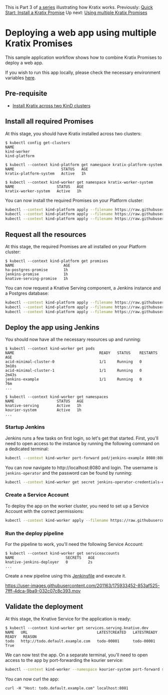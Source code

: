 This is Part 3 of [a series](./README.md) illustrating how Kratix works. 
Previously: [Quick Start: Install a Kratix Promise](/installing-a-promise/)
Up next: [Using multiple Kratix Promises](/using-multiple-promises/)

# Deploying a web app using multiple Kratix Promises

This sample application workflow shows how to combine Kratix Promises
to deploy a web app.

If you wish to run this app locally, please check the necessary
environment variables 
[here](https://github.com/syntasso/workshop/blob/fd5188b89164da9be70e664d1048d897dcf202f0/sample-todo-app/main.go#L21-L25).

## Pre-requisite 
* [Install Kratix across two KinD clusters](/installing-kratix/)

## Install all required Promises

At this stage, you should have Kratix installed across two clusters:

```console
$ kubectl config get-clusters
NAME
kind-worker
kind-platform

$ kubectl --context kind-platform get namespace kratix-platform-system
NAME                     STATUS   AGE
kratix-platform-system   Active   1h

$ kubectl --context kind-worker get namespace kratix-worker-system
NAME                   STATUS   AGE
kratix-worker-system   Active   1h
```

You can now install the required Promises on your Platform cluster:

<!-- ❓ Do we want people to clone the workshop and kratix or not? -->
```bash
kubectl --context kind-platform apply --filename https://raw.githubusercontent.com/syntasso/kratix/main/samples/postgres/postgres-promise.yaml
kubectl --context kind-platform apply --filename https://raw.githubusercontent.com/syntasso/kratix/main/samples/knative-serving/knative-serving-promise.yaml
kubectl --context kind-platform apply --filename https://raw.githubusercontent.com/syntasso/kratix/main/samples/jenkins/jenkins-promise.yaml
```

## Request all the resources

At this stage, the required Promises are all installed on your Platform cluster:

```console
$ kubectl --context kind-platform get promises
NAME                      AGE
ha-postgres-promise       1h
jenkins-promise           1h
knative-serving-promise   1h
```

You can now request a Knative Serving component, a Jenkins instance and a Postgres
database:

```bash
kubectl --context kind-platform apply --filename https://raw.githubusercontent.com/syntasso/kratix/main/samples/postgres/postgres-resource-request.yaml
kubectl --context kind-platform apply --filename https://raw.githubusercontent.com/syntasso/kratix/main/samples/knative-serving/knative-serving-resource-request.yaml
kubectl --context kind-platform apply --filename https://raw.githubusercontent.com/syntasso/kratix/main/samples/jenkins/jenkins-resource-request.yaml
```

## Deploy the app using Jenkins

You should now have all the necessary resources up and running:

```console
$ kubectl --context kind-worker get pods
NAME                                      READY   STATUS    RESTARTS         AGE
acid-minimal-cluster-0                    1/1     Running   0                3m10s
acid-minimal-cluster-1                    1/1     Running   0                2m43s
jenkins-example                           1/1     Running   0                76m
...

$ kubectl --context kind-worker get namespaces
NAME                   STATUS   AGE
knative-serving        Active   1h
kourier-system         Active   1h
...
```

### Startup Jenkins

Jenkins runs a few tasks on first login, so let's get that started. First,
you'll need to open access to the instance by running the following command on a
dedicated terminal:

```bash
kubectl --context kind-worker port-forward pod/jenkins-example 8080:8080
```

You can now navigate to http://localhost:8080 and login. The username is
`jenkins-operator` and the password can be found by running:

```bash
kubectl --context kind-worker get secret jenkins-operator-credentials-example -o 'jsonpath={.data.password}' | base64 -d
```

### Create a Service Account

<!-- This could later be added to the existing jenkins Promise to simplify this step  -->

To deploy the app on the worker cluster, you need to set up a Service Account
with the correct permissions:

```bash
kubectl --context kind-worker apply --filename https://raw.githubusercontent.com/syntasso/workshop/main/sample-todo-app/k8s/deploy-rbac.yaml
```

### Run the deploy pipeline

For the pipeline to work, you'll need the following Service Account:

```console
$ kubectl --context kind-worker get serviceaccounts
NAME                       SECRETS   AGE
knative-jenkins-deployer   0         2s
...
```

Create a new pipeline using this
[Jenkinsfile](https://raw.githubusercontent.com/syntasso/workshop/main/sample-todo-app/ci/Jenkinsfile)
and execute it.

https://user-images.githubusercontent.com/201163/175933452-853af525-7fff-4dca-9ba9-032c07c8c393.mov

## Validate the deployment

At this stage, the Knative Service for the application is ready:

```console
$ kubectl --context kind-worker get services.serving.knative.dev
NAME   URL                               LATESTCREATED   LATESTREADY   READY   REASON
todo   http://todo.default.example.com   todo-00001      todo-00001    True
```

We can now test the app. On a separate terminal, you'll need to open access to
the app by port-forwarding the kourier service:

```bash
kubectl --context kind-worker --namespace kourier-system port-forward svc/kourier 8081:80
```

You can now curl the app:

```
curl -H "Host: todo.default.example.com" localhost:8081
```